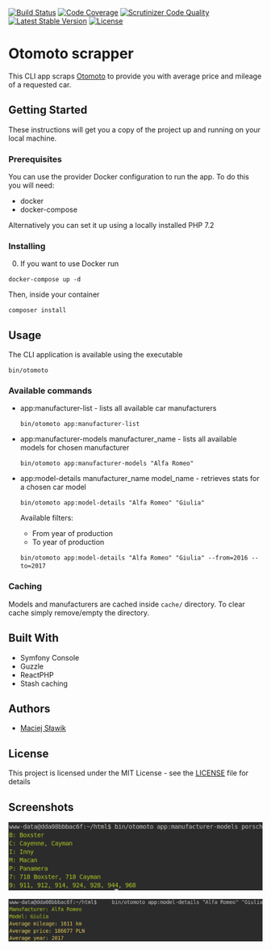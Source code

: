 [![Build Status](https://scrutinizer-ci.com/g/maciejslawik/otomoto-scrapper/badges/build.png?b=master)](https://scrutinizer-ci.com/g/maciejslawik/otomoto-scrapper/build-status/master)
[![Code Coverage](https://scrutinizer-ci.com/g/maciejslawik/otomoto-scrapper/badges/coverage.png?b=master)](https://scrutinizer-ci.com/g/maciejslawik/otomoto-scrapper/?branch=master)
[![Scrutinizer Code Quality](https://scrutinizer-ci.com/g/maciejslawik/otomoto-scrapper/badges/quality-score.png?b=master)](https://scrutinizer-ci.com/g/maciejslawik/otomoto-scrapper/?branch=master)
[![Latest Stable Version](https://poser.pugx.org/mslwk/otomoto-scrapper/v/stable)](https://packagist.org/packages/mslwk/otomoto-scrapper)
[![License](https://poser.pugx.org/mslwk/otomoto-scrapper/license)](https://packagist.org/packages/mslwk/otomoto-scrapper)

# Otomoto scrapper

This CLI app scraps [Otomoto](https://otomoto.pl/) to provide you
with average price and mileage of a requested car.

## Getting Started

These instructions will get you a copy of the project up and running 
on your local machine.

### Prerequisites

You can use the provider Docker configuration to run the app.
To do this you will need:
* docker
* docker-compose

Alternatively you can set it up using a locally installed PHP 7.2

### Installing

0. If you want to use Docker run 

```
docker-compose up -d
```

Then, inside your container

```
composer install
```

## Usage

The CLI application is available using the executable
```
bin/otomoto
```

### Available commands
* app:manufacturer-list - lists all available car manufacturers
    ```
    bin/otomoto app:manufacturer-list 
    ```

* app:manufacturer-models manufacturer_name - lists all available models for chosen manufacturer
    ```
    bin/otomoto app:manufacturer-models "Alfa Romeo"
    ```
    
    
* app:model-details manufacturer_name model_name - retrieves stats for a chosen car model
    ```
    bin/otomoto app:model-details "Alfa Romeo" "Giulia"
    ```
    Available filters:
    * From year of production
    * To year of production
    ```
    bin/otomoto app:model-details "Alfa Romeo" "Giulia" --from=2016 --to=2017
    ```
    
### Caching
Models and manufacturers are cached inside ```cache/``` directory. To clear cache
simply remove/empty the directory.    
        
## Built With

* Symfony Console
* Guzzle
* ReactPHP
* Stash caching

## Authors

* [Maciej Sławik](https://github.com/maciejslawik)

## License

This project is licensed under the MIT License - see the [LICENSE](LICENSE) file for details

## Screenshots

![Alt text](docs/models.png?raw=true "Manufacturer models")

![Alt text](docs/details.png?raw=true "Model stats")